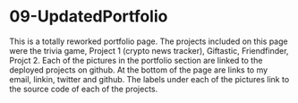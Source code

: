 # 09-UpdatedPortfolio

This is a totally reworked portfolio page.  The projects included on this page were the trivia game, Project 1 (crypto news tracker), Giftastic, Friendfinder, Projct 2.  Each of the pictures in the portfolio section are linked to the deployed projects on github.  At the bottom of the page are links to my email, linkin, twitter and github.  The labels under each of the pictures link to the source code of each of the projects.